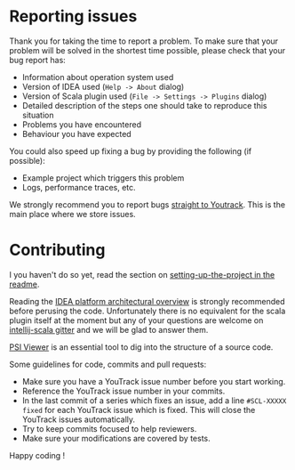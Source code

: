 # Reporting issues

Thank you for taking the time to report a problem. To make sure that your
problem will be solved in the shortest time possible, please check that your bug
report has:

- Information about operation system used
- Version of IDEA used (`Help -> About` dialog)
- Version of Scala plugin used (`File -> Settings -> Plugins` dialog)
- Detailed description of the steps one should take to reproduce this situation
- Problems you have encountered
- Behaviour you have expected

You could also speed up fixing a bug by providing the following (if possible):

- Example project which triggers this problem
- Logs, performance traces, etc.

We strongly recommend you to report bugs [straight to Youtrack](https://youtrack.jetbrains.com/issues/SCL#newissue). 
This is the main place where we store issues.

# Contributing

I you haven't do so yet, read the section on 
[setting-up-the-project in the readme](https://github.com/JetBrains/intellij-scala#setting-up-the-project).

Reading the [IDEA platform architectural overview](https://www.jetbrains.org/intellij/sdk/docs/basics/architectural_overview.html)
is strongly recommended before perusing the code. Unfortunately there is no
equivalent for the scala plugin itself at the moment but any of your questions
are welcome on [intellij-scala gitter](https://gitter.im/JetBrains/intellij-scala)
and we will be glad to answer them.

[PSI Viewer](https://www.jetbrains.com/help/idea/psi-viewer.html) is an essential tool to
dig into the structure of a source code.

Some guidelines for code, commits and pull requests:
- Make sure you have a YouTrack issue number before you start working.
- Reference the YouTrack issue number in your commits.
- In the last commit of a series which fixes an issue, add a line `#SCL-XXXXX fixed` for each YouTrack
  issue which is fixed. This will close the YouTrack issues automatically.
- Try to keep commits focused to help reviewers.
- Make sure your modifications are covered by tests.

Happy coding !
